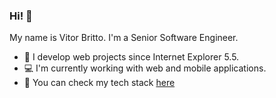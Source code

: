 ### Hi! 👋

My name is Vitor Britto. I'm a Senior Software Engineer.

- 🔭 I develop web projects since Internet Explorer 5.5.
- :computer: I'm currently working with web and mobile applications.
- :rocket: You can check my tech stack [here](https://stackshare.io/vitorbritto/vbwebstudio)

